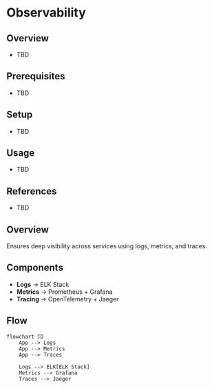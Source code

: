 # Observability

## Overview
- TBD

## Prerequisites
- TBD

## Setup
- TBD

## Usage
- TBD

## References
- TBD


## Overview
Ensures deep visibility across services using logs, metrics, and traces.

## Components
- **Logs** → ELK Stack
- **Metrics** → Prometheus + Grafana
- **Tracing** → OpenTelemetry + Jaeger

## Flow
```mermaid
flowchart TD
    App --> Logs
    App --> Metrics
    App --> Traces

    Logs --> ELK[ELK Stack]
    Metrics --> Grafana
    Traces --> Jaeger
```
